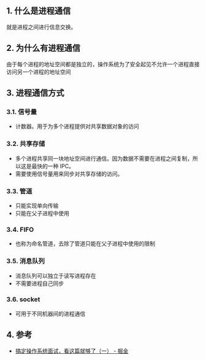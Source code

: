 ## 1. 什么是进程通信

就是进程之间进行信息交换。

## 2. 为什么有进程通信
由于每个进程的地址空间都是独立的，操作系统为了安全起见不允许一个进程直接访问另一个进程的地址空间


## 3. 进程通信方式


### 3.1. 信号量
- 计数器。用于为多个进程提供对共享数据对象的访问

### 3.2. 共享存储

- 多个进程共享同一块地址空间进行通信。因为数据不需要在进程之间复制，所以这是最快的一种 IPC。
- 需要使用信号量用来同步对共享存储的访问。

### 3.3. 管道

- 只能实现单向传输
- 只能在父子进程中使用

### 3.4. FIFO
- 也称为命名管道，去除了管道只能在父子进程中使用的限制

### 3.5. 消息队列

- 消息队列可以独立于读写进程存在
- 不需要进程自己同步


### 3.6. socket
- 可用于不同机器间的进程通信


## 4. 参考
- [搞定操作系统面试，看这篇就够了（一） \- 掘金](https://juejin.im/post/5cb048b9e51d456e5d3dac09)